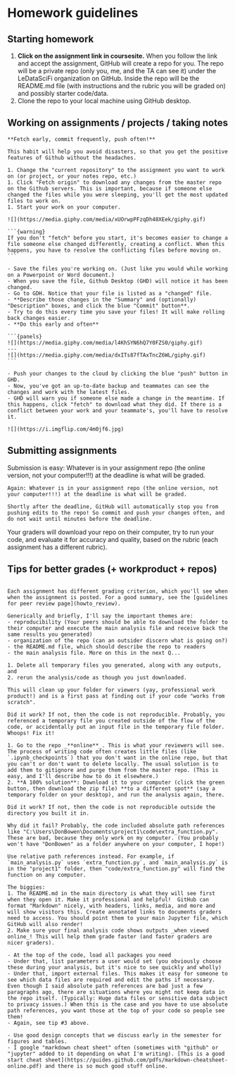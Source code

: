 # Homework guidelines

## Starting homework

1. **Click on the assignment link in coursesite.** When you follow the link and accept the assignment, GitHub will create a repo for you. The repo will be a private repo (only you, me, and the TA can see it) under the LeDataSciFi organization on GitHub. Inside the repo will be the README.md file (with instructions and the rubric you will be graded on) and possibly starter code/data.
2. Clone the repo to your local machine using GitHub desktop. 

## Working on assignments / projects / taking notes 

```{tip} 
**Fetch early, commit frequently, push often!**

This habit will help you avoid disasters, so that you get the positive features of Github without the headaches.

```

````{dropdown} 1. Make your coffee, open Github Desktop, and **FETCH** the project you'll work on. 
1. Change the "current repository" to the assignment you want to work on (or project, or your notes repo, etc.)
1. Click "Fetch origin" to download any changes from the master repo on the Github servers. This is important, because if someone else changed the files while you were sleeping, you'll get the most updated files to work on. 
1. Start your work on your computer. 

![](https://media.giphy.com/media/xUOrwpPFzqDh48XEek/giphy.gif)

```{warning}
If you don't "fetch" before you start, it's becomes easier to change a file someone else changed differently, creating a conflict. When this happens, you have to resolve the conflicting files before moving on. 
```

````

````{dropdown} 2. **"COMMIT" FREQUENTLY** (say every 30 minutes or so, but depends on the team/task): 
- Save the files you're working on. (Just like you would while working on a Powerpoint or Word document.) 
- When you save the file, Github Desktop (GHD) will notice it has been changed. 
- Go to GDH. Notice that your file is listed as a "changed" file. 
- **Describe those changes in the "Summary" and (optionally) "Description" boxes, and click the blue "Commit" button**. 
- Try to do this every time you save your files! It will make rolling back changes easier. 
- **Do this early and often**

```{panels}
![](https://media.giphy.com/media/l4KhSYN6hQ7Y0FZS0/giphy.gif)
---
![](https://media.giphy.com/media/dxITs87fTAxTncZ6WL/giphy.gif)
```
````

```{dropdown} 3. **"PUSH" OFTEN, but probably less than you commit** (say every 60-90 minutes or so, but depends on the team/task): 
- Push your changes to the cloud by clicking the blue "push" button in GHD. 
- Now, you've got an up-to-date backup and teammates can see the changes and work with the latest files.
- GHD will warn you if someone else made a change in the meantime. If this happens, click "fetch" to download what they did. If there is a conflict between your work and your teammate's, you'll have to resolve it. 

![](https://i.imgflip.com/4m0jf6.jpg)

```

## Submitting assignments 

Submission is easy: Whatever is in your assignment repo (the online version, not your computer!!!) at the deadline is what will be graded. 

```{warning}
Again: Whatever is in your assignment repo (the online version, not your computer!!!) at the deadline is what will be graded.
```

```{warning}
Shortly after the deadline, GitHub will automatically stop you from pushing edits to the repo! So commit and push your changes often, and do not wait until minutes before the deadline. 
```

Your graders will download your repo on their computer, try to run your code, and evaluate it for accuracy and quality, based on the rubric (each assignment has a different rubric). 

## Tips for better grades (+ workproduct + repos)

```{admonition} TODO prof - this is too long. simplify
```

```{dropdown}  **TIP #1:** Check out the rubric for the assignment
Each assignment has different grading criterion, which you'll see when when the assignment is posted. For a good summary, see the [guidelines for peer review page](howto_review). 

Generically and briefly, I'll say the important themes are:
- reproducibility (Your peers should be able to download the folder to their computer and execute the main analysis file and receive back the same results you generated)
- organization of the repo (can an outsider discern what is going on?)
- the README.md file, which should describe the repo to readers 
- the main analysis file. More on this in the next Q...
```




```{dropdown}  **TIP #2:** Before you push what you think are your final changes to the master repo...
1. Delete all temporary files you generated, along with any outputs, and
2. rerun the analysis/code as though you just downloaded. 

This will clean up your folder for viewers (yay, professional work product!) and is a first pass at finding out if your code "works from scratch".

Did it work? If not, then the code is not reproducible. Probably, you referenced a temporary file you created outside of the flow of the code, or accidentally put an input file in the temporary file folder. Whoops! Fix it!
```



```{dropdown}  **TIP #3:** After you push what you think are your final changes to the master repo...
1. Go to the repo _**online**_. This is what your reviewers will see. The process of writing code often creates little files (like `.ipynb_checkpoints`) that you don't want in the online repo, but that you can't or don't want to delete locally. The usual solution is to add them to gitignore and purge them from the master repo. (This is easy, and I'll describe how to do it elsewhere.)
2. **A 100% solution**: Download it to your computer (click the green button, then download the zip file) **to a different spot** (say a temporary folder on your desktop), and run the analysis again, there. 

Did it work? If not, then the code is not reproducible outside the directory you built it in. 

Why did it fail? Probably, the code included absolute path references like "C:\Users\DonBowen\Documents\project1\code\extra_function.py". These are bad, because they only work on my computer. (You probably won't have "DonBowen" as a folder anywhere on your computer, I hope!)  

Use relative path references instead. For example, if `main_analysis.py` uses `extra_function.py`, and `main_analysis.py` is in the "project1" folder, then "code/extra_function.py" will find the function on any computer. 
```




```{dropdown}  **TIP #4:** Make it easy for others to see the source code that executes the analysis as well as the report. 
The biggies:
1. The README.md in the main directory is what they will see first when they open it. Make it professional and helpful!  GitHub can format "Markdown" nicely, with headers, links, media, and more and will show visitors this. Create annotated links to documents graders need to access. You should point them to your main Jupyter file, which GitHub will also render!
2. Make sure your final analysis code shows outputs _when viewed online_! This will help them grade faster (and faster graders are nicer graders).
```


```{dropdown}  **TIP #5:** Make it easy for others to run your code.
- At the top of the code, load all packages you need
- Under that, list parameters a user would set (you obviously choose these during your analysis, but it's nice to see quickly and wholly)
- Under that, import external files. This makes it easy for someone to see which data files are required and edit the paths if necessary. Even though I said absolute path references are bad just a few paragraphs ago, there are situations where you might not keep data in the repo itself. (Typically: Huge data files or sensitive data subject to privacy issues.) When this is the case and you have to use absolute path references, you want those at the top of your code so people see them!
- Again, see tip #3 above.
```


```{dropdown}  **TIP #6:** Make your work product (especially tables and figures) pretty. 
- Use good design concepts that we discuss early in the semester for figures and tables.
- I google "markdown cheat sheet" often (sometimes with "github" or "jupyter" added to it depending on what I'm writing). [This is a good start cheat sheet](https://guides.github.com/pdfs/markdown-cheatsheet-online.pdf) and there is so much good stuff online. 
```


